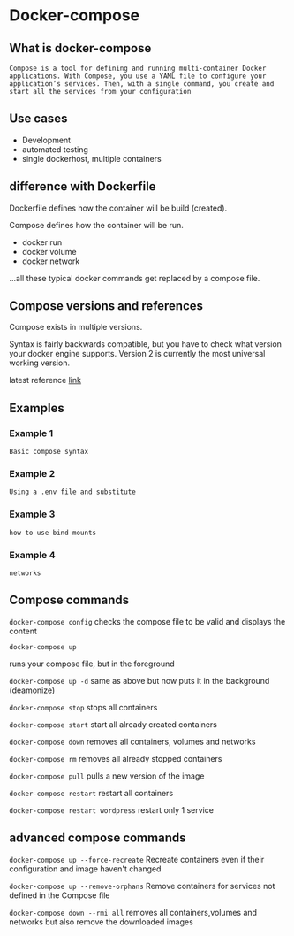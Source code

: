 # Docker-compose

## What is docker-compose

``Compose is a tool for defining and running multi-container Docker applications. With Compose, you use a YAML file to configure your application’s services. Then, with a single command, you create and start all the services from your configuration``

## Use cases

* Development
* automated testing
* single dockerhost, multiple containers

## difference with Dockerfile

Dockerfile defines how the container will be build (created).

Compose defines how the container will be run.

* docker run
* docker volume
* docker network

...all these typical docker commands get replaced by a compose file.

## Compose versions and references

Compose exists in multiple versions.

Syntax is fairly backwards compatible, but you have to check what version your docker engine supports.
Version 2 is currently the most universal working version.

latest reference [link](https://docs.docker.com/compose/compose-file/)

## Examples

### Example 1

    Basic compose syntax

### Example 2

    Using a .env file and substitute

### Example 3

    how to use bind mounts

### Example 4

    networks

## Compose commands

``docker-compose config``
checks the compose file to be valid and displays the content

``docker-compose up``

runs your compose file, but in the foreground

``docker-compose up -d``
same as above but now puts it in the background (deamonize)

``docker-compose stop``
stops all containers

``docker-compose start``
start all already created containers

``docker-compose down``
removes all containers, volumes and networks

``docker-compose rm``
removes all already stopped containers

``docker-compose pull``
pulls a new version of the image

``docker-compose restart``
restart all containers

``docker-compose restart wordpress``
restart only 1 service

## advanced compose commands

``docker-compose up --force-recreate``
Recreate containers even if their configuration and image haven't changed

``docker-compose up --remove-orphans``
Remove containers for services not defined in the Compose file

``docker-compose down --rmi all``
removes all containers,volumes and networks but also remove the downloaded images
